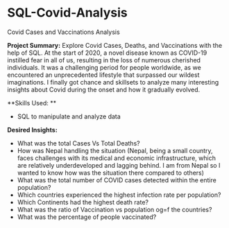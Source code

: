 # SQL-Covid-Analysis
Covid Cases and Vaccinations Analysis



**Project Summary:**
Explore Covid Cases, Deaths, and Vaccinations with the help of SQL.
At the start of 2020, a novel disease known as COVID-19 instilled fear in all of us, resulting in the loss of numerous cherished individuals. It was a challenging period for people worldwide, as we encountered an unprecedented lifestyle that surpassed our wildest imaginations. I finally got chance and skillsets to analyze many interesting insights about Covid during the onset and how it gradually evolved.



**Skills Used: **
- SQL to manipulate and analyze data




**Desired Insights:**
- What was the total Cases Vs Total Deaths?
- How was Nepal handling the situation (Nepal, being a small country, faces challenges with its medical and economic infrastructure, which are relatively underdeveloped and lagging   behind. I am from Nepal so I wanted to know how was the situation there compared to others)
- What was the total number of COVID cases detected within the entire population?
- Which countries experienced the highest infection rate per population?
- Which Continents had the highest death rate?
- What was the ratio of Vaccination vs population og=f the countries?
- What was the percentage of people vaccinated?



